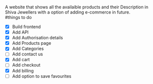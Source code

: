 A website that shows all the availaible products and their Description in Shiva Jewellers with a option of adding e-commerce in future. <br>
#things to do
- [x] Build frontend
- [x] Add API
- [x] Add Authorisation details
- [x] Add Products page
- [x] Add Categories
- [ ] Add contact us
- [x] Add cart
- [ ] Add checkout
- [x] Add billing
- [ ] Add option to save favourites
